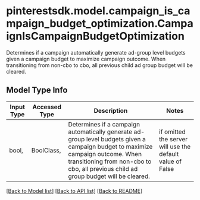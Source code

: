 # pinterestsdk.model.campaign_is_campaign_budget_optimization.CampaignIsCampaignBudgetOptimization

Determines if a campaign automatically generate ad-group level budgets given a campaign budget to maximize campaign outcome. When transitioning from non-cbo to cbo, all previous child ad group budget will be cleared.

## Model Type Info
Input Type | Accessed Type | Description | Notes
------------ | ------------- | ------------- | -------------
bool,  | BoolClass,  | Determines if a campaign automatically generate ad-group level budgets given a campaign budget to maximize campaign outcome. When transitioning from non-cbo to cbo, all previous child ad group budget will be cleared. | if omitted the server will use the default value of False

[[Back to Model list]](../../README.md#documentation-for-models) [[Back to API list]](../../README.md#documentation-for-api-endpoints) [[Back to README]](../../README.md)

